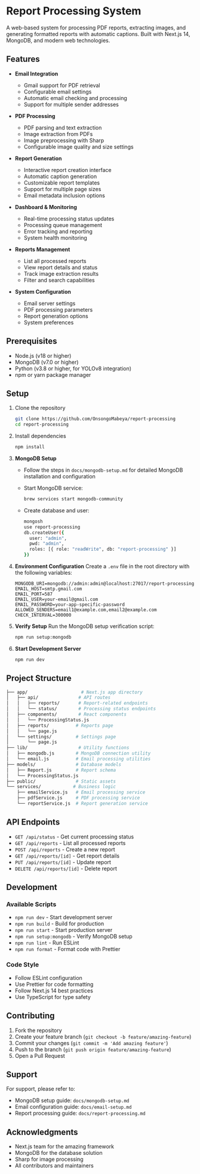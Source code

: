 # Report Processing System

A web-based system for processing PDF reports, extracting images, and generating formatted reports with automatic captions. Built with Next.js 14, MongoDB, and modern web technologies.

## Features

- **Email Integration**
  - Gmail support for PDF retrieval
  - Configurable email settings
  - Automatic email checking and processing
  - Support for multiple sender addresses

- **PDF Processing**
  - PDF parsing and text extraction
  - Image extraction from PDFs
  - Image preprocessing with Sharp
  - Configurable image quality and size settings

- **Report Generation**
  - Interactive report creation interface
  - Automatic caption generation
  - Customizable report templates
  - Support for multiple page sizes
  - Email metadata inclusion options

- **Dashboard & Monitoring**
  - Real-time processing status updates
  - Processing queue management
  - Error tracking and reporting
  - System health monitoring

- **Reports Management**
  - List all processed reports
  - View report details and status
  - Track image extraction results
  - Filter and search capabilities

- **System Configuration**
  - Email server settings
  - PDF processing parameters
  - Report generation options
  - System preferences

## Prerequisites

- Node.js (v18 or higher)
- MongoDB (v7.0 or higher)
- Python (v3.8 or higher, for YOLOv8 integration)
- npm or yarn package manager

## Setup

1. Clone the repository

   ```bash
   git clone https://github.com/OnsongoMabeya/report-processing
   cd report-processing
   ```

2. Install dependencies

   ```bash
   npm install
   ```

3. **MongoDB Setup**
   - Follow the steps in `docs/mongodb-setup.md` for detailed MongoDB installation and configuration

   - Start MongoDB service:

     ```bash
     brew services start mongodb-community
     ```

   - Create database and user:

     ```bash
     mongosh
     use report-processing
     db.createUser({
       user: "admin",
       pwd: "admin",
       roles: [{ role: "readWrite", db: "report-processing" }]
     })
     ```

4. **Environment Configuration**
   Create a `.env` file in the root directory with the following variables:

   ```env
   MONGODB_URI=mongodb://admin:admin@localhost:27017/report-processing
   EMAIL_HOST=smtp.gmail.com
   EMAIL_PORT=587
   EMAIL_USER=your-email@gmail.com
   EMAIL_PASSWORD=your-app-specific-password
   ALLOWED_SENDERS=email1@example.com,email2@example.com
   CHECK_INTERVAL=300000
   ```

5. **Verify Setup**
   Run the MongoDB setup verification script:

   ```bash
   npm run setup:mongodb
   ```

6. **Start Development Server**

   ```bash
   npm run dev
   ```

## Project Structure

```bash
├── app/                    # Next.js app directory
│   ├── api/               # API routes
│   │   ├── reports/       # Report-related endpoints
│   │   └── status/        # Processing status endpoints
│   ├── components/        # React components
│   │   └── ProcessingStatus.js
│   ├── reports/          # Reports page
│   │   └── page.js
│   └── settings/         # Settings page
│       └── page.js
├── lib/                   # Utility functions
│   ├── mongodb.js        # MongoDB connection utility
│   └── email.js          # Email processing utilities
├── models/               # Database models
│   ├── Report.js         # Report schema
│   └── ProcessingStatus.js
├── public/               # Static assets
└── services/            # Business logic
    ├── emailService.js   # Email processing service
    ├── pdfService.js     # PDF processing service
    └── reportService.js  # Report generation service
```

## API Endpoints

- `GET /api/status` - Get current processing status
- `GET /api/reports` - List all processed reports
- `POST /api/reports` - Create a new report
- `GET /api/reports/[id]` - Get report details
- `PUT /api/reports/[id]` - Update report
- `DELETE /api/reports/[id]` - Delete report

## Development

### Available Scripts

- `npm run dev` - Start development server
- `npm run build` - Build for production
- `npm run start` - Start production server
- `npm run setup:mongodb` - Verify MongoDB setup
- `npm run lint` - Run ESLint
- `npm run format` - Format code with Prettier

### Code Style

- Follow ESLint configuration
- Use Prettier for code formatting
- Follow Next.js 14 best practices
- Use TypeScript for type safety

## Contributing

1. Fork the repository
2. Create your feature branch (`git checkout -b feature/amazing-feature`)
3. Commit your changes (`git commit -m 'Add amazing feature'`)
4. Push to the branch (`git push origin feature/amazing-feature`)
5. Open a Pull Request

## Support

For support, please refer to:

- MongoDB setup guide: `docs/mongodb-setup.md`
- Email configuration guide: `docs/email-setup.md`
- Report processing guide: `docs/report-processing.md`

## Acknowledgments

- Next.js team for the amazing framework
- MongoDB for the database solution
- Sharp for image processing
- All contributors and maintainers
